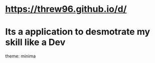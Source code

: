 # https://threw96.github.io/d/

# Its a application to desmotrate my skill like a Dev

theme: minima
